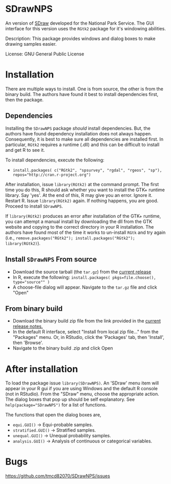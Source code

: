# SDrawNPS
An version of [SDraw](https://github.com/tmcd82070/SDraw) developed for the National Park Service.  The GUI interface for this version uses the `RGtk2` package for it's windowing abilities. 

Description: This package provides windows and dialog boxes to make drawing 
samples easier.  

License: GNU General Public License

# Installation


There are multiple ways to install.  One is from source, the other is from the binary build. The authors have found it best to install dependencies first, then the package. 

## Dependencies

Installing the `SDrawNPS` package *should* install dependencies. But, the authors have found dependency installation does not always happen. Consequently, it is best to make sure all dependencies are installed first.  In particular, `RGtk2` requires a runtime (.dll) and this can be difficult to install and get R to see it.  

To install dependencies, execute the following: 
* `install.packages( c("RGtk2", "spsurvey", "rgdal", "rgeos", "sp"), repos="http://cran.r-project.org")`

After installation, issue `library(RGtk2)` at the command prompt.  The first time you do this, R should ask whether you want to install the GTK+ runtime library.  Say 'yes'.  At the end of this, R may give you an error.  Ignore it.  Restart R. Issue `library(RGtk2)` again.  If nothing happens, you are good. Proceed to install `SDrawNPS`. 

If `library(RGtk2)` produces an error after installation of the GTK+ runtime, you can attempt a manual install by downloading the dll from the GTK website and copying to the correct directory in your R installation.  The authors have found most of the time it works to un-install `RGtk` and try again (i.e., `remove.packages("RGtk2"); install.packages("RGtk2"); library(RGtk2)`).  

## Install `SDrawNPS` From source 

* Download the source tarball (the `tar.gz`) from the [current release](https://github.com/tmcd82070/SDrawNPS/releases)
* In R, execute the following: `install.packages( pkgs=file.choose(), type="source"" )`
* A choose-file dialog will appear.  Navigate to the `tar.gz` file and click "Open"

## From binary build

* Download the binary build zip file from the link provided in the [current release notes.](https://github.com/tmcd82070/SDrawNPS/releases) 
* In the default R interface, select "Install from local zip file..." from the "Packages" menu. Or, in RStudio, click the 'Packages' tab, then 'Install', then 'Browse'. 
* Navigate to the binary build .zip and click Open 


# After installation


To load the package issue `library(SDrawNPS)`.  An 'SDraw' menu item will appear in your R gui if you are using Windows and the default R console (not in RStudio).  From the "SDraw" menu, choose the appropriate action.   The dialog boxes that pop up should be self explanatory.  See `help(package="SDrawNPS")` for a list of functions.  

The functions that open the dialog boxes are,
  * `equi.GUI()` -> Equi-probable samples.
  * `stratified.GUI()` -> Stratified samples.
  * `unequal.GUI()` -> Unequal probability samples.
  * `analysis.GUI()` -> Analysis of continuous or categorical variables.

# Bugs

https://github.com/tmcd82070/SDrawNPS/issues
